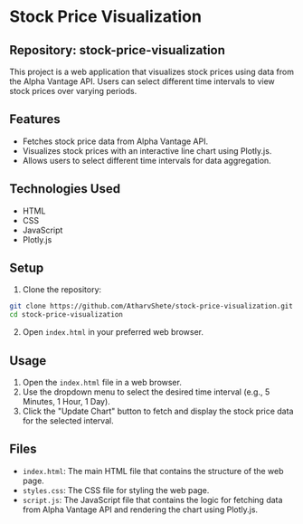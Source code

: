 # Stock Price Visualization

## Repository: stock-price-visualization

This project is a web application that visualizes stock prices using data from the Alpha Vantage API. Users can select different time intervals to view stock prices over varying periods.

## Features

- Fetches stock price data from Alpha Vantage API.
- Visualizes stock prices with an interactive line chart using Plotly.js.
- Allows users to select different time intervals for data aggregation.

## Technologies Used

- HTML
- CSS
- JavaScript
- Plotly.js

## Setup

1. Clone the repository:

```bash
git clone https://github.com/AtharvShete/stock-price-visualization.git
cd stock-price-visualization
```

2. Open `index.html` in your preferred web browser.

## Usage

1. Open the `index.html` file in a web browser.
2. Use the dropdown menu to select the desired time interval (e.g., 5 Minutes, 1 Hour, 1 Day).
3. Click the "Update Chart" button to fetch and display the stock price data for the selected interval.

## Files

- `index.html`: The main HTML file that contains the structure of the web page.
- `styles.css`: The CSS file for styling the web page.
- `script.js`: The JavaScript file that contains the logic for fetching data from Alpha Vantage API and rendering the chart using Plotly.js.


